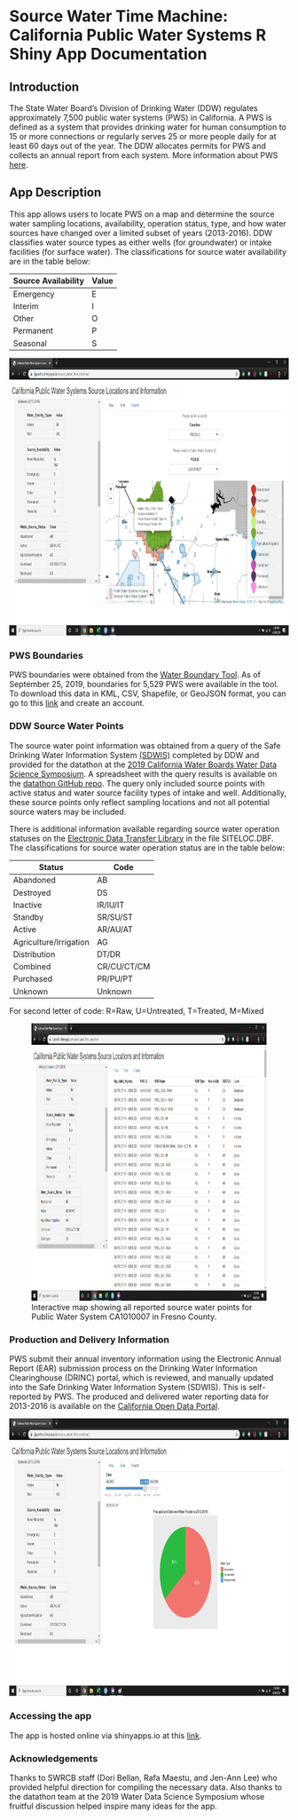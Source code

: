 # Source Water Time Machine: California Public Water Systems R Shiny App Documentation

## Introduction
The State Water Board’s Division of Drinking Water (DDW) regulates approximately 7,500 public water systems (PWS) in California. A PWS is defined as a system that provides drinking water for human consumption to 15 or more connections or regularly serves 25 or more people daily for at least 60 days out of the year. The DDW allocates permits for PWS and collects an annual report from each system. More information about PWS [here](https://www.waterboards.ca.gov/drinking_water/certlic/drinkingwater/documents/waterpartnerships/what_is_a_public_water_sys.pdf).

## App Description
This app allows users to locate PWS on a map and determine the source water sampling locations, availability, operation status, type, and how water sources have changed over a limited subset of years (2013-2016). DDW classifies water source types as either wells (for groundwater) or intake facilities (for surface water). The classifications for source water availability are in the table below:

Source Availability | Value
--- | ---
Emergency | E
Interim | I
Other | O
Permanent | P 
Seasonal | S

<img src="https://github.com/julianaspector/SourceWaterTimeMachine/blob/master/Images/Map.png" height="500">

### PWS Boundaries
PWS boundaries were obtained from the [Water Boundary Tool](https://trackingcalifornia.org/water). As of September 25, 2019, boundaries for 5,529 PWS were available in the tool. To download this data in KML, CSV, Shapefile, or GeoJSON format, you can go to this [link](https://trackingcalifornia.org/water/login) and create an account. 

### DDW Source Water Points
The source water point information was obtained from a query of the Safe Drinking Water Information System [(SDWIS)](https://sdwis.waterboards.ca.gov/PDWW/) completed by DDW and provided for the datathon at the [2019 California Water Boards Water Data Science Symposium](https://www.waterboards.ca.gov/resources/data_databases/wq_science_symposium.html). A spreadsheet with the query results is available on the [datathon GitHub repo](https://github.com/CAWaterBoardDataCenter/PWStoSources/blob/master/20190619%20DDW%20Source%20Points.xlsx). The query only included source points with active status and water source facility types of intake and well. Additionally, these source points only reflect sampling locations and not all potential source waters may be included.

There is additional information available regarding source water operation statuses on the [Electronic Data Transfer Library](https://www.waterboards.ca.gov/drinking_water/certlic/drinkingwater/EDTlibrary.html) in the file SITELOC.DBF. The classifications for source water operation status are in the table below:

Status | Code
--- | ---
Abandoned | AB
Destroyed | DS
Inactive | IR/IU/IT
Standby | SR/SU/ST
Active | AR/AU/AT
Agriculture/Irrigation | AG
Distribution | DT/DR
Combined | CR/CU/CT/CM
Purchased | PR/PU/PT
Unknown | Unknown

For second letter of code: R=Raw, U=Untreated, T=Treated, M=Mixed

<figure>
  <img src="https://github.com/julianaspector/SourceWaterTimeMachine/blob/master/Images/Table.png" height="500">
  <figcaption>Interactive map showing all reported source water points for Public Water System CA1010007 in Fresno County.</figcaption>
</figure>

### Production and Delivery Information
PWS submit their annual inventory information using the Electronic Annual Report (EAR) submission process on the Drinking Water Information Clearinghouse (DRINC) portal, which is reviewed, and manually updated into the Safe Drinking Water Information System (SDWIS). This is self-reported by PWS. The produced and delivered water reporting data for 2013-2016 is available on the [California Open Data Portal](https://data.ca.gov/dataset/drinking-water-public-water-system-annually-reported-water-production-and-delivery-information). 

<img src="https://github.com/julianaspector/SourceWaterTimeMachine/blob/master/Images/Graphs.png" height="500">

### Accessing the app
The app is hosted online via shinyapps.io at this [link](https://jjspector.shinyapps.io/source_water_time_machine/).

### Acknowledgements
Thanks to SWRCB staff (Dori Bellan, Rafa Maestu, and Jen-Ann Lee) who provided helpful direction for compiling the necessary data. Also thanks to the datathon team at the 2019 Water Data Science Symposium whose fruitful discussion helped inspire many ideas for the app.
